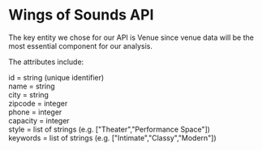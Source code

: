 # Wings of Sounds API
The key entity we chose for our API is Venue since venue data will be the most essential component for our analysis. 

The attributes include: 

id = string (unique identifier)<br />  name = string <br /> city = string<br />zipcode = integer<br />phone = integer<br />capacity = integer<br />style = list of strings (e.g. ["Theater","Performance Space"])<br />keywords = list of strings (e.g. ["Intimate","Classy","Modern"])
